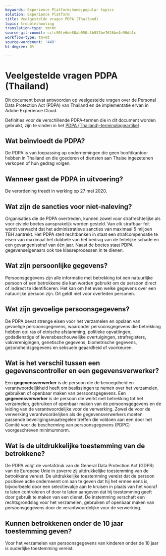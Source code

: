 ```yaml
---
keywords: Experience Platform;home;popular topics
solution: Experience Platform
title: Veelgestelde vragen PDPA (Thailand)
topic: troubleshooting
translation-type: tm+mt
source-git-commit: ccfc90fe6de80ab050c3b937be7626be4e90db1c
workflow-type: tm+mt
source-wordcount: '449'
ht-degree: 0%

---
```



# Veelgestelde vragen PDPA (Thailand)

Dit document bevat antwoorden op veelgestelde vragen over de Personal Data Protection Act (PDPA) van Thailand en de implementatie ervan in Adobe Experience Cloud.

Definities voor de verschillende PDPA-termen die in dit document worden gebruikt, zijn te vinden in het [PDPA (Thailand)-terminologieartikel](./terminology.md) .

## Wat beïnvloedt de PDPA?

De PDPA is van toepassing op ondernemingen die geen hoofdkantoor hebben in Thailand en die goederen of diensten aan Thaise ingezetenen verkopen of hun gedrag volgen.

## Wanneer gaat de PDPA in uitvoering?

De verordening treedt in werking op 27 mei 2020.

## Wat zijn de sancties voor niet-naleving?

Organisaties die de PDPA overtreden, kunnen zowel voor strafrechtelijke als voor civiele boetes aansprakelijk worden gesteld. Van elk strafbaar feit wordt verwacht dat het administratieve sancties van maximaal 5 miljoen TBH aantrekt. Het PDPA stelt rechtbanken in staat een strafcompensatie te eisen van maximaal het dubbele van het bedrag van de feitelijke schade en een gevangenisstraf van één jaar. Naast de boetes staat PDPA gegevenseigenaars ook toe klasseprocessen in te dienen.

## Wat zijn persoonlijke gegevens?

Persoonsgegevens zijn alle informatie met betrekking tot een natuurlijke persoon of een betrokkene die kan worden gebruikt om de persoon direct of indirect te identificeren. Het kan om het even welke gegevens over een natuurlijke persoon zijn. Dit geldt niet voor overleden personen.

## Wat zijn gevoelige persoonsgegevens?

De PDPA bevat strenge eisen voor het verzamelen en opslaan van gevoelige persoonsgegevens, waaronder persoonsgegevens die betrekking hebben op: ras of etnische afstamming, politieke opvattingen, godsdienstige of levensbeschouwelijke overtuigingen, strafregisters, vakverenigingen, genetische gegevens, biometrische gegevens, gezondheidsgegevens en seksuele geaardheid of voorkeuren.

## Wat is het verschil tussen een gegevenscontroller en een gegevensverwerker?

Een **gegevensverwerker** is de persoon die de bevoegdheid en verantwoordelijkheid heeft om beslissingen te nemen over het verzamelen, gebruiken of openbaar maken van persoonsgegevens. Een **gegevensverwerker** is de persoon die werkt met betrekking tot het verzamelen, gebruiken of openbaar maken van de persoonsgegevens en de leiding van de verantwoordelijke voor de verwerking. Zowel de voor de verwerking verantwoordelijken als de gegevensverwerkers moeten passende beveiligingsmaatregelen treffen die voldoen aan een door het Comité voor de bescherming van persoonsgegevens (PDPC) voorgeschreven minimumnorm.

## Wat is de uitdrukkelijke toestemming van de betrokkene?

De PDPA volgt de voetafdruk van de General Data Protection Act (GDPR) van de Europese Unie in zoverre zij uitdrukkelijke toestemming van de betrokkene vereist. De uitdrukkelijke toestemming vereist dat de persoon positieve actie onderneemt om aan te geven dat hij het ermee eens is, bijvoorbeeld door een selectievakje aan te kruisen in plaats van het vooraf te laten controleren of door te laten aangeven dat hij toestemming geeft door gebruik te maken van een dienst.  De instemming verschaft een rechtsgrondslag voor het verzamelen, gebruiken of openbaar maken van persoonsgegevens door de verantwoordelijke voor de verwerking.

## Kunnen betrokkenen onder de 10 jaar toestemming geven?

Voor het verzamelen van persoonsgegevens van kinderen onder de 10 jaar is ouderlijke toestemming vereist.